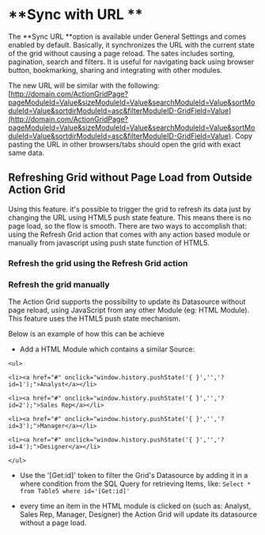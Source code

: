 # **Sync with URL **

The **Sync URL **option is available under General Settings and comes enabled by default. Basically, it synchronizes the URL with the current state of the grid without causing a page reload. The sates includes sorting, pagination, search and filters. It is useful for navigating back using browser button, bookmarking, sharing and integrating with other modules.

The new URL will be similar with the following: [http://domain.com/ActionGridPage?pageModuleId=Value&sizeModuleId=Value&searchModuleId=Value&sortModuleId=Value&sortdirModuleId=asc&filterModuleID-GridField=Value](http://domain.com/ActionGridPage?pageModuleId=Value&sizeModuleId=Value&searchModuleId=Value&sortModuleId=Value&sortdirModuleId=asc&filterModuleID-GridField=Value). Copy pasting the URL in other browsers/tabs should open the grid with exact same data.

## Refreshing Grid without Page Load from Outside Action Grid

Using this feature. it's possible to trigger the grid to refresh its data just by changing the URL using HTML5 push state feature. This means there is no page load, so the flow is smooth. There are two ways to accomplish that: using the Refresh Grid action that comes with any action based module or manually from javascript using push state function of HTML5.

### Refresh the grid using the Refresh Grid action

### Refresh the grid manually

The Action Grid supports the possibility to update its Datasource without page reload, using JavaScript from any other Module \(eg: HTML Module\). This feature uses the HTML5 push state mechanism.

Below is an example of how this can be achieve

* Add a HTML Module which contains a similar Source: 

`<ul>`

`<li><a href="#" onclick="window.history.pushState('{ }','','?id=1');">Analyst</a></li>`

`<li><a href="#" onclick="window.history.pushState('{ }','','?id=2');">Sales Rep</a></li>`

`<li><a href="#" onclick="window.history.pushState('{ }','','?id=3');">Manager</a></li>`

`<li><a href="#" onclick="window.history.pushState('{ }','','?id=4');">Designer</a></li>`

`</ul>`

* Use the '\[Get:id\]' token to filter the Grid's Datasource by adding it in a where condition from the SQL Query for retrieving Items, like: `Select * from Table5 where id='[Get:id]'`

* every time an item in the HTML module is clicked on \(such as: Analyst, Sales Rep, Manager, Designer\) the Action Grid will update its datasource without a page load.



